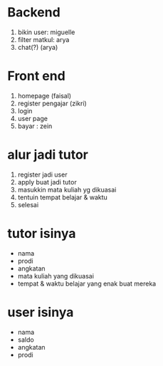 # Backend 
1. bikin user: miguelle
2. filter matkul: arya 
3. chat(?) (arya)

# Front end
1. homepage (faisal)
2. register pengajar (zikri)
3. login 
4. user page 
5. bayar : zein

# alur jadi tutor
1. register jadi user
2. apply buat jadi tutor
3. masukkin mata kuliah yg dikuasai
4. tentuin tempat belajar & waktu
5. selesai

# tutor isinya
- nama
- prodi
- angkatan
- mata kuliah yang dikuasai
- tempat & waktu belajar yang enak buat mereka

# user isinya
- nama
- saldo
- angkatan
- prodi

